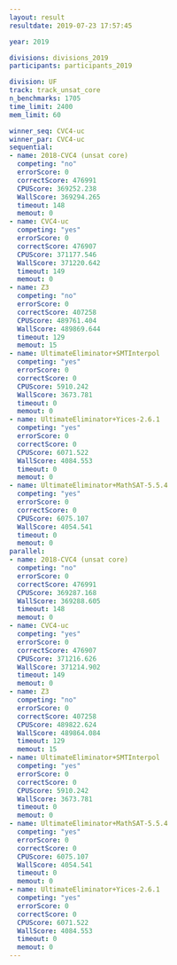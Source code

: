 ```yaml
---
layout: result
resultdate: 2019-07-23 17:57:45

year: 2019

divisions: divisions_2019
participants: participants_2019

division: UF
track: track_unsat_core
n_benchmarks: 1705
time_limit: 2400
mem_limit: 60

winner_seq: CVC4-uc
winner_par: CVC4-uc
sequential:
- name: 2018-CVC4 (unsat core)
  competing: "no"
  errorScore: 0
  correctScore: 476991
  CPUScore: 369252.238
  WallScore: 369294.265
  timeout: 148
  memout: 0
- name: CVC4-uc
  competing: "yes"
  errorScore: 0
  correctScore: 476907
  CPUScore: 371177.546
  WallScore: 371220.642
  timeout: 149
  memout: 0
- name: Z3
  competing: "no"
  errorScore: 0
  correctScore: 407258
  CPUScore: 489761.404
  WallScore: 489869.644
  timeout: 129
  memout: 15
- name: UltimateEliminator+SMTInterpol
  competing: "yes"
  errorScore: 0
  correctScore: 0
  CPUScore: 5910.242
  WallScore: 3673.781
  timeout: 0
  memout: 0
- name: UltimateEliminator+Yices-2.6.1
  competing: "yes"
  errorScore: 0
  correctScore: 0
  CPUScore: 6071.522
  WallScore: 4084.553
  timeout: 0
  memout: 0
- name: UltimateEliminator+MathSAT-5.5.4
  competing: "yes"
  errorScore: 0
  correctScore: 0
  CPUScore: 6075.107
  WallScore: 4054.541
  timeout: 0
  memout: 0
parallel:
- name: 2018-CVC4 (unsat core)
  competing: "no"
  errorScore: 0
  correctScore: 476991
  CPUScore: 369287.168
  WallScore: 369288.605
  timeout: 148
  memout: 0
- name: CVC4-uc
  competing: "yes"
  errorScore: 0
  correctScore: 476907
  CPUScore: 371216.626
  WallScore: 371214.902
  timeout: 149
  memout: 0
- name: Z3
  competing: "no"
  errorScore: 0
  correctScore: 407258
  CPUScore: 489822.624
  WallScore: 489864.084
  timeout: 129
  memout: 15
- name: UltimateEliminator+SMTInterpol
  competing: "yes"
  errorScore: 0
  correctScore: 0
  CPUScore: 5910.242
  WallScore: 3673.781
  timeout: 0
  memout: 0
- name: UltimateEliminator+MathSAT-5.5.4
  competing: "yes"
  errorScore: 0
  correctScore: 0
  CPUScore: 6075.107
  WallScore: 4054.541
  timeout: 0
  memout: 0
- name: UltimateEliminator+Yices-2.6.1
  competing: "yes"
  errorScore: 0
  correctScore: 0
  CPUScore: 6071.522
  WallScore: 4084.553
  timeout: 0
  memout: 0
---
```

